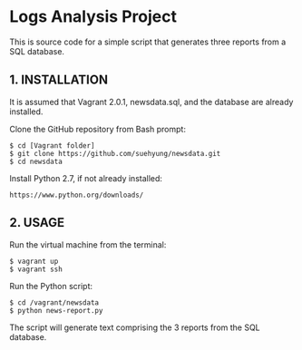 # Logs Analysis Project
This is source code for a simple script that generates three reports from a SQL database.

## 1. INSTALLATION
It is assumed that Vagrant 2.0.1, newsdata.sql, and the database are already installed.

Clone the GitHub repository from Bash prompt:

`$ cd [Vagrant folder]`<br>
`$ git clone https://github.com/suehyung/newsdata.git`<br>
`$ cd newsdata`

Install Python 2.7, if not already installed:

`https://www.python.org/downloads/`

## 2. USAGE
Run the virtual machine from the terminal:

`$ vagrant up`<br>
`$ vagrant ssh`

Run the Python script:

`$ cd /vagrant/newsdata`<br>
`$ python news-report.py`

The script will generate text comprising the 3 reports from the SQL database.